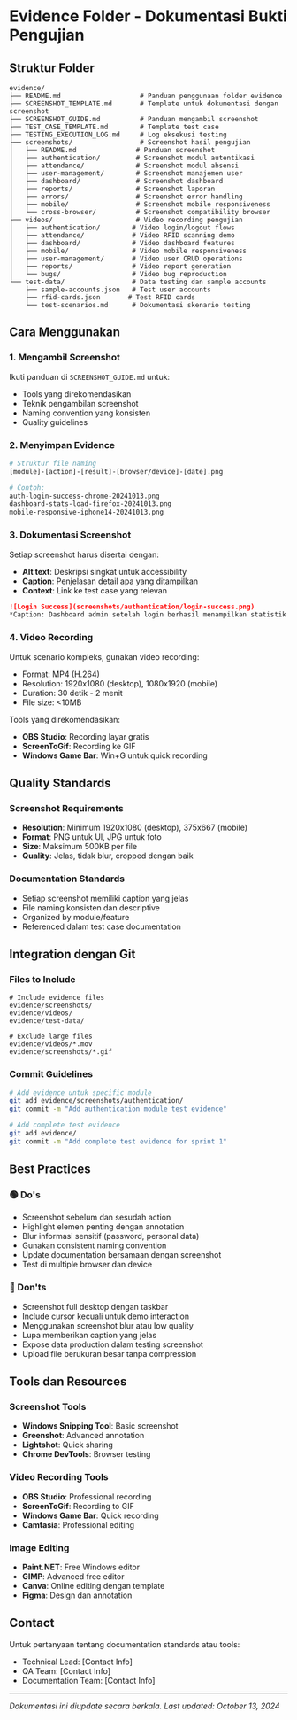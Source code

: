 # Evidence Folder - Dokumentasi Bukti Pengujian

## Struktur Folder

```
evidence/
├── README.md                    # Panduan penggunaan folder evidence
├── SCREENSHOT_TEMPLATE.md       # Template untuk dokumentasi dengan screenshot
├── SCREENSHOT_GUIDE.md          # Panduan mengambil screenshot
├── TEST_CASE_TEMPLATE.md        # Template test case
├── TESTING_EXECUTION_LOG.md     # Log eksekusi testing
├── screenshots/                 # Screenshot hasil pengujian
│   ├── README.md               # Panduan screenshot
│   ├── authentication/         # Screenshot modul autentikasi
│   ├── attendance/             # Screenshot modul absensi
│   ├── user-management/        # Screenshot manajemen user
│   ├── dashboard/              # Screenshot dashboard
│   ├── reports/                # Screenshot laporan
│   ├── errors/                 # Screenshot error handling
│   ├── mobile/                 # Screenshot mobile responsiveness
│   └── cross-browser/          # Screenshot compatibility browser
├── videos/                     # Video recording pengujian
│   ├── authentication/        # Video login/logout flows
│   ├── attendance/            # Video RFID scanning demo
│   ├── dashboard/             # Video dashboard features
│   ├── mobile/                # Video mobile responsiveness
│   ├── user-management/       # Video user CRUD operations
│   ├── reports/               # Video report generation
│   └── bugs/                  # Video bug reproduction
└── test-data/                 # Data testing dan sample accounts
    ├── sample-accounts.json   # Test user accounts
    ├── rfid-cards.json       # Test RFID cards
    └── test-scenarios.md      # Dokumentasi skenario testing
```

## Cara Menggunakan

### 1. Mengambil Screenshot

Ikuti panduan di `SCREENSHOT_GUIDE.md` untuk:
- Tools yang direkomendasikan
- Teknik pengambilan screenshot
- Naming convention yang konsisten
- Quality guidelines

### 2. Menyimpan Evidence

```bash
# Struktur file naming
[module]-[action]-[result]-[browser/device]-[date].png

# Contoh:
auth-login-success-chrome-20241013.png
dashboard-stats-load-firefox-20241013.png
mobile-responsive-iphone14-20241013.png
```

### 3. Dokumentasi Screenshot

Setiap screenshot harus disertai dengan:
- **Alt text**: Deskripsi singkat untuk accessibility
- **Caption**: Penjelasan detail apa yang ditampilkan
- **Context**: Link ke test case yang relevan

```markdown
![Login Success](screenshots/authentication/login-success.png)
*Caption: Dashboard admin setelah login berhasil menampilkan statistik real-time*
```

### 4. Video Recording

Untuk scenario kompleks, gunakan video recording:
- Format: MP4 (H.264)
- Resolution: 1920x1080 (desktop), 1080x1920 (mobile)
- Duration: 30 detik - 2 menit
- File size: <10MB

Tools yang direkomendasikan:
- **OBS Studio**: Recording layar gratis
- **ScreenToGif**: Recording ke GIF
- **Windows Game Bar**: Win+G untuk quick recording

## Quality Standards

### Screenshot Requirements
- **Resolution**: Minimum 1920x1080 (desktop), 375x667 (mobile)
- **Format**: PNG untuk UI, JPG untuk foto
- **Size**: Maksimum 500KB per file
- **Quality**: Jelas, tidak blur, cropped dengan baik

### Documentation Standards
- Setiap screenshot memiliki caption yang jelas
- File naming konsisten dan descriptive
- Organized by module/feature
- Referenced dalam test case documentation

## Integration dengan Git

### Files to Include
```gitignore
# Include evidence files
evidence/screenshots/
evidence/videos/
evidence/test-data/

# Exclude large files
evidence/videos/*.mov
evidence/screenshots/*.gif
```

### Commit Guidelines
```bash
# Add evidence untuk specific module
git add evidence/screenshots/authentication/
git commit -m "Add authentication module test evidence"

# Add complete test evidence
git add evidence/
git commit -m "Add complete test evidence for sprint 1"
```

## Best Practices

### 🟢 Do's
- Screenshot sebelum dan sesudah action
- Highlight elemen penting dengan annotation
- Blur informasi sensitif (password, personal data)
- Gunakan consistent naming convention
- Update documentation bersamaan dengan screenshot
- Test di multiple browser dan device

### 🔴 Don'ts
- Screenshot full desktop dengan taskbar
- Include cursor kecuali untuk demo interaction
- Menggunakan screenshot blur atau low quality
- Lupa memberikan caption yang jelas
- Expose data production dalam testing screenshot
- Upload file berukuran besar tanpa compression

## Tools dan Resources

### Screenshot Tools
- **Windows Snipping Tool**: Basic screenshot
- **Greenshot**: Advanced annotation
- **Lightshot**: Quick sharing
- **Chrome DevTools**: Browser testing

### Video Recording Tools
- **OBS Studio**: Professional recording
- **ScreenToGif**: Recording to GIF
- **Windows Game Bar**: Quick recording
- **Camtasia**: Professional editing

### Image Editing
- **Paint.NET**: Free Windows editor
- **GIMP**: Advanced free editor
- **Canva**: Online editing dengan template
- **Figma**: Design dan annotation

## Contact

Untuk pertanyaan tentang documentation standards atau tools:
- Technical Lead: [Contact Info]
- QA Team: [Contact Info]
- Documentation Team: [Contact Info]

---

*Dokumentasi ini diupdate secara berkala. Last updated: October 13, 2024*
